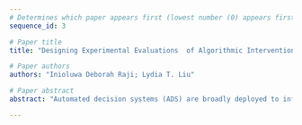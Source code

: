 ```yaml
--- 
# Determines which paper appears first (lowest number (0) appears first)
sequence_id: 3

# Paper title 
title: "Designing Experimental Evaluations  of Algorithmic Interventions with Human Decision Makers In Mind"

# Paper authors 
authors: "Inioluwa Deborah Raji; Lydia T. Liu"

# Paper abstract 
abstract: "Automated decision systems (ADS) are broadly deployed to inform or support human decision-making across a wide range of consequential contexts. An emerging approach to the assessment of such systems is through experimental evaluation, which aims to measure the causal impacts of the ADS deployment on decision making and outcomes. However, various context-specific details complicate the goal of establishing meaningful experimental evaluations for algorithmic interventions. Notably, current experimental designs rely on simplifying assumptions about human decision making in order to derive causal estimates. In reality, cognitive biases of human decision makers induced by experimental design choices may significantly alter the observed effect sizes of the algorithmic intervention. In this paper, we formalize and investigate various models of human decision-making in the presence of a predictive algorithmic aid. We show  that each of these behavioral models produces dependencies across decision subjects and results in the violation of existing assumptions, with consequences for treatment effect estimation."

--- 
```


